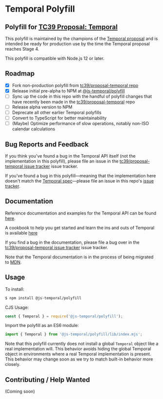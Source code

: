 # Temporal Polyfill

## Polyfill for [TC39 Proposal: Temporal](https://github.com/tc39/proposal-temporal)

This polyfill is maintained by the champions of the [Temporal proposal](https://github.com/tc39/proposal-temporal) and is intended be ready for production use by the time the Temporal proposal reaches Stage 4.

This polyfill is compatible with Node.js 12 or later.

## Roadmap

* [x] Fork non-production polyfill from [tc39/proposal-temporal repo](https://github.com/tc39/proposal-temporal/tree/main/polyfill)
* [x] Release initial pre-alpha to NPM at [@js-temporal/polyfill](https://www.npmjs.com/package/@js-temporal/polyfill)
* [ ] Sync up the code in this repo with the handful of polyfill changes that have recently been made in the [tc39/proposal-temporal](https://github.com/tc39/proposal-temporal) repo
* [ ] Release alpha version to NPM 
* [ ] Deprecate all other earlier Temporal polyfills
* [ ] Convert to TypeScript for better maintainability
* [ ] (Maybe) Optimize performance of slow operations, notably non-ISO calendar calculations

## Bug Reports and Feedback

If you think you've found a bug in the Temporal API itself (not the implementation in this polyfill), please file an issue in the [tc39/proposal-temporal issue tracker](https://github.com/tc39/proposal-temporal/issues) issue tracker.

If you've found a bug in this polyfill&mdash;meaning that the implementation here doesn't match the [Temporal spec](https://tc39.es/proposal-temporal/)&mdash;please file an issue in this repo's [issue tracker](https://github.com/js-temporal/temporal-polyfill/issues).

## Documentation

Reference documentation and examples for the Temporal API can be found [here](https://tc39.es/proposal-temporal/docs/index.html).

A cookbook to help you get started and learn the ins and outs of Temporal is available [here](https://tc39.es/proposal-temporal/docs/index.html)

If you find a bug in the documentation, please file a bug over in the [tc39/proposal-temporal issue tracker](https://github.com/tc39/proposal-temporal/issues) issue tracker.

Note that the Temporal documentation is in the process of being migrated to [MDN](https://developer.mozilla.org/en-US/docs/Web/JavaScript).  

## Usage

To install:

```bash
$ npm install @js-temporal/polyfill
```

CJS Usage:

```javascript
const { Temporal } = require('@js-temporal/polyfill');
```

Import the polyfill as an ES6 module:

```javascript
import { Temporal } from '@js-temporal/polyfill/lib/index.mjs';
```

Note that this polyfill currently does not install a global `Temporal` object like a real implementation will.
This behavior avoids hiding the global Temporal object in environments where a real Temporal implementation is present.
This behavior may change soon as we try to match built-in behavior more closely. 

## Contributing / Help Wanted

(Coming soon)
